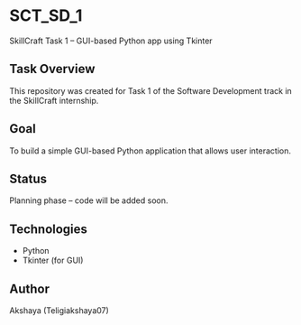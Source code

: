 # SCT_SD_1
SkillCraft Task 1 – GUI-based Python app using Tkinter
## Task Overview
This repository was created for Task 1 of the Software Development track in the SkillCraft internship.

## Goal
To build a simple GUI-based Python application that allows user interaction.

## Status
Planning phase – code will be added soon.

## Technologies
- Python
- Tkinter (for GUI)

## Author
Akshaya (Teligiakshaya07)
